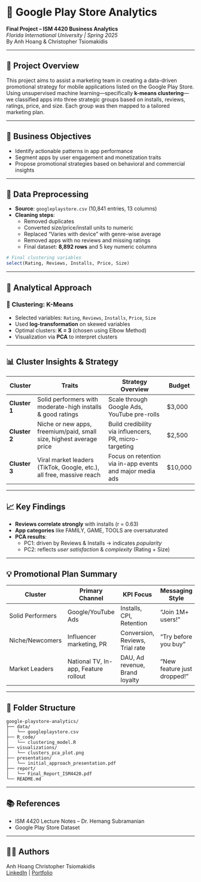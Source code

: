 # 📱 Google Play Store Analytics
**Final Project – ISM 4420 Business Analytics**  
*Florida International University | Spring 2025*  
By Anh Hoang & Christopher Tsiomakidis

---

## 📌 Project Overview
This project aims to assist a marketing team in creating a data-driven promotional strategy for mobile applications listed on the Google Play Store. Using unsupervised machine learning—specifically **k-means clustering**—we classified apps into three strategic groups based on installs, reviews, ratings, price, and size. Each group was then mapped to a tailored marketing plan.

---

## 🎯 Business Objectives
- Identify actionable patterns in app performance
- Segment apps by user engagement and monetization traits
- Propose promotional strategies based on behavioral and commercial insights

---

## 🧼 Data Preprocessing
- **Source**: `googleplaystore.csv` (10,841 entries, 13 columns)
- **Cleaning steps**:
  - Removed duplicates
  - Converted size/price/install units to numeric
  - Replaced “Varies with device” with genre-wise average
  - Removed apps with no reviews and missing ratings
  - Final dataset: **8,892 rows** and 5 key numeric columns

```r
# Final clustering variables
select(Rating, Reviews, Installs, Price, Size)
```

---

## 🧪 Analytical Approach

### 🔹 Clustering: K-Means
- Selected variables: `Rating`, `Reviews`, `Installs`, `Price`, `Size`
- Used **log-transformation** on skewed variables
- Optimal clusters: **K = 3** (chosen using Elbow Method)
- Visualization via **PCA** to interpret clusters

---

## 📊 Cluster Insights & Strategy

| Cluster        | Traits                                                                 | Strategy Overview                                          | Budget  |
|----------------|------------------------------------------------------------------------|------------------------------------------------------------|---------|
| **Cluster 1**  | Solid performers with moderate-high installs & good ratings            | Scale through Google Ads, YouTube pre-rolls                | $3,000  |
| **Cluster 2**  | Niche or new apps, freemium/paid, small size, highest average price    | Build credibility via influencers, PR, micro-targeting     | $2,500  |
| **Cluster 3**  | Viral market leaders (TikTok, Google, etc.), all free, massive reach   | Focus on retention via in-app events and major media ads   | $10,000 |

---

## 📈 Key Findings

- **Reviews correlate strongly** with installs (r = 0.63)
- **App categories** like FAMILY, GAME, TOOLS are oversaturated
- **PCA results**:
  - PC1: driven by Reviews & Installs → indicates *popularity*
  - PC2: reflects *user satisfaction* & *complexity* (Rating + Size)

---

## 💡 Promotional Plan Summary

| Cluster         | Primary Channel                      | KPI Focus                          | Messaging Style                         |
|-----------------|---------------------------------------|-------------------------------------|------------------------------------------|
| Solid Performers| Google/YouTube Ads                   | Installs, CPI, Retention            | “Join 1M+ users!”                         |
| Niche/Newcomers | Influencer marketing, PR             | Conversion, Reviews, Trial rate     | “Try before you buy”                     |
| Market Leaders  | National TV, In-app, Feature rollout | DAU, Ad revenue, Brand loyalty      | “New feature just dropped!”              |

---

## 📁 Folder Structure

```
google-playstore-analytics/
├── data/
│   └── googleplaystore.csv
├── R_code/
│   └── clustering_model.R
├── visualizations/
│   └── clusters_pca_plot.png
├── presentation/
│   └── initial_approach_presentation.pdf
├── report/
│   └── Final_Report_ISM4420.pdf
└── README.md
```

---

## 📚 References
- ISM 4420 Lecture Notes – Dr. Hemang Subramanian
- Google Play Store Dataset 

---

## 👩‍💻 Authors
Anh Hoang 
Christopher Tsiomakidis  
[LinkedIn](https://www.linkedin.com/in/anhhoang) | [Portfolio](https://github.com/anhhoang)
